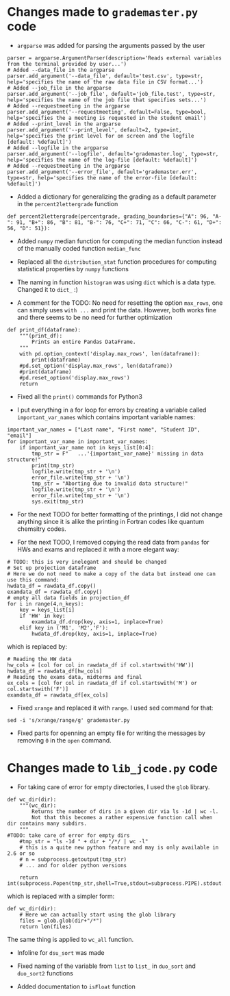# Changes made to `grademaster.py` code

* `argparse` was added for parsing the arguments passed by the user

```
parser = argparse.ArgumentParser(description='Reads external variables from the terminal provided by user...')
# Added --data_file in the argparse
parser.add_argument('--data_file', default='test.csv', type=str, help='specifies the name of the raw data file in CSV format...')
# Added --job_file in the argparse
parser.add_argument('--job_file', default='job_file.test', type=str, help='specifies the name of the job file that specifies sets...')
# Added --requestmeeting in the argparse
parser.add_argument('--requestmeeting', default=False, type=bool, help='specifies the a meeting is requested in the student email')
# Added --print_level in the argparse
parser.add_argument('--print_level', default=2, type=int, help='specifies the print level for on screen and the logfile [default: %default]')
# Added --logfile in the argparse
parser.add_argument('--logfile', default='grademaster.log', type=str, help='specifies the name of the log-file [default: %default]')
# Added --requestmeeting in the argparse
parser.add_argument('--error_file', default='grademaster.err', type=str, help='specifies the name of the error-file [default: %default]')

```

* Added a dictionary for generalizing the grading as a default parameter in the `percent2lettergrade` function
```
def percent2lettergrade(percentgrade, grading_boundaries={"A": 96, "A-": 91, "B+": 86, "B": 81, "B-": 76, "C+": 71, "C": 66, "C-": 61, "D+": 56, "D": 51}):
```

* Added `numpy` median function for computing the median function instead of the manually coded function `median_func`

* Replaced all the `distribution_stat` function procedures for computing statistical properties by `numpy` functions

* The naming in function `histogram` was using `dict` which is a data type. Changed it to `dict_` :)

* A comment for the TODO: No need for resetting the option `max_rows`, one can simply uses `with ...` and print the data. However, both works fine and there seems to be no need for further optimization

```
def print_df(dataframe):
    """(print_df):
        Prints an entire Pandas DataFrame. 
    """
    with pd.option_context('display.max_rows', len(dataframe)):
        print(dataframe)
    #pd.set_option('display.max_rows', len(dataframe))
    #print(dataframe)
    #pd.reset_option('display.max_rows')
    return
```

* Fixed all the `print()` commands for Python3

* I put everything in a for loop for errors by creating a variable called `important_var_names` which contains important variable names:

```
important_var_names = ["Last name", "First name", "Student ID", "email"]
for important_var_name in important_var_names:
    if important_var_name not in keys_list[0:4]:
        tmp_str = F"   ...'{important_var_name}' missing in data structure!"
        print(tmp_str)
        logfile.write(tmp_str + '\n')
        error_file.write(tmp_str + '\n')
        tmp_str = "Aborting due to invalid data structure!"
        logfile.write(tmp_str + '\n')
        error_file.write(tmp_str + '\n')
        sys.exit(tmp_str)
```

* For the next TODO for better formatting of the printings, I did not change anything since it is alike the printing in Fortran codes like quantum chemsitry codes. 

* For the next TODO, I removed copying the read data from `pandas` for HWs and exams and replaced it with a more elegant way:

```
# TODO: this is very inelegant and should be changed
# Set up projection dataframe   
# Here we do not need to make a copy of the data but instead one can use this command:
hwdata_df = rawdata_df.copy() 
examdata_df = rawdata_df.copy() 
# empty all data fields in projection_df
for i in range(4,n_keys):
    key = keys_list[i]
    if 'HW' in key:
        examdata_df.drop(key, axis=1, inplace=True)
    elif key in ('M1', 'M2','F'):
        hwdata_df.drop(key, axis=1, inplace=True)
```

which is replaced by:

```
# Reading the HW data
hw_cols = [col for col in rawdata_df if col.startswith('HW')]
hwdata_df = rawdata_df[hw_cols]
# Reading the exams data, midterms and final
ex_cols = [col for col in rawdata_df if col.startswith('M') or col.startswith('F')]
examdata_df = rawdata_df[ex_cols]

```

* Fixed `xrange` and replaced it with `range`. I used sed command for that:

```
sed -i 's/xrange/range/g' grademaster.py
```

* Fixed parts for openning an empty file for writing the messages by removing `0` in the `open` command.



# Changes made to `lib_jcode.py` code


* For taking care of error for empty directories, I used the `glob` library.

```
def wc_dir(dir):
    """(wc_dir):
        Returns the number of dirs in a given dir via ls -1d | wc -l. 
        Not that this becomes a rather expensive function call when dir contains many subdirs.
    """
#TODO: take care of error for empty dirs
    #tmp_str = "ls -1d " + dir + "/*/ | wc -l"
    # this is a quite new python feature and may is only available in 2.6 or so 
    # n = subprocess.getoutput(tmp_str)
    # ... and for older python versions     

    return int(subprocess.Popen(tmp_str,shell=True,stdout=subprocess.PIPE).stdout.read())

```

which is replaced with a simpler form:

```
def wc_dir(dir):
    # Here we can actually start using the glob library
    files = glob.glob(dir+"/*")
    return len(files) 

```

The same thing is applied to `wc_all` function.

* Infoline for `dsu_sort` was made

* Fixed naming of the variable from `list` to `list_` in `duo_sort` and `duo_sort2` functions

* Added documentation to `isFloat` function







